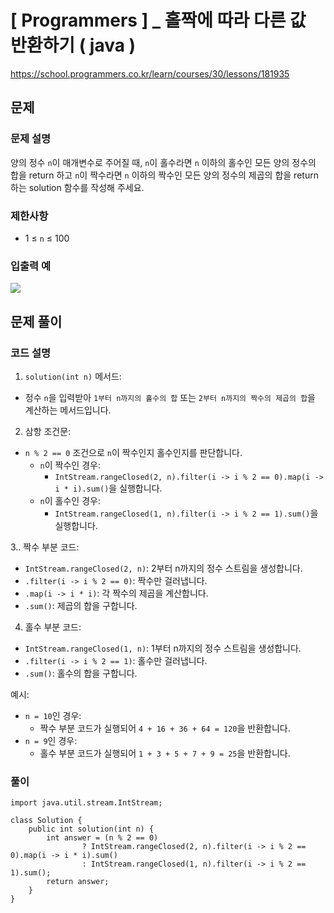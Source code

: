 # [ Programmers ] _ 홀짝에 따라 다른 값 반환하기 ( java )
https://school.programmers.co.kr/learn/courses/30/lessons/181935

## 문제 
### 문제 설명
양의 정수 `n`이 매개변수로 주어질 때, `n`이 홀수라면 `n` 이하의 홀수인 모든 양의 정수의 합을 return 하고 `n`이 짝수라면 `n` 이하의 짝수인 모든 양의 정수의 제곱의 합을 return 하는 solution 함수를 작성해 주세요.

### 제한사항
- 1 ≤ `n` ≤ 100
### 입출력 예
![](https://i.imgur.com/tjb11rO.png)


## 문제 풀이
### 코드 설명
1.  `solution(int n)` 메서드:

- 정수 `n`을 입력받아 `1부터 n까지의 홀수의 합` 또는 `2부터 n까지의 짝수의 제곱의 합`을 계산하는 메서드입니다.

2. 삼항 조건문:

- `n % 2 == 0` 조건으로 `n`이 짝수인지 홀수인지를 판단합니다.
    - `n`이 짝수인 경우:
        - `IntStream.rangeClosed(2, n).filter(i -> i % 2 == 0).map(i -> i * i).sum()`을 실행합니다.
    - `n`이 홀수인 경우:
        - `IntStream.rangeClosed(1, n).filter(i -> i % 2 == 1).sum()`을 실행합니다.

3.. 짝수 부분 코드:

- `IntStream.rangeClosed(2, n)`: 2부터 n까지의 정수 스트림을 생성합니다.
- `.filter(i -> i % 2 == 0)`: 짝수만 걸러냅니다.
- `.map(i -> i * i)`: 각 짝수의 제곱을 계산합니다.
- `.sum()`: 제곱의 합을 구합니다.

4. 홀수 부분 코드:

- `IntStream.rangeClosed(1, n)`: 1부터 n까지의 정수 스트림을 생성합니다.
- `.filter(i -> i % 2 == 1)`: 홀수만 걸러냅니다.
- `.sum()`: 홀수의 합을 구합니다.

예시:

- `n = 10`인 경우:
    - 짝수 부분 코드가 실행되어 `4 + 16 + 36 + 64 = 120`을 반환합니다.
- `n = 9`인 경우:
    - 홀수 부분 코드가 실행되어 `1 + 3 + 5 + 7 + 9 = 25`을 반환합니다.
### 풀이
```
import java.util.stream.IntStream;

class Solution {
    public int solution(int n) {
        int answer = (n % 2 == 0)
                ? IntStream.rangeClosed(2, n).filter(i -> i % 2 == 0).map(i -> i * i).sum()
                : IntStream.rangeClosed(1, n).filter(i -> i % 2 == 1).sum();
        return answer;
    }
}
```














